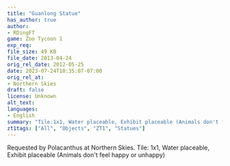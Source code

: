 ```yaml
---
title: "Guanlong Statue"
has_author: true
author: 
- RDingFT
game: Zoo Tycoon 1
exp_req: 
file_size: 49 KB
file_date: 2013-04-24
orig_rel_date: 2012-05-25
date: 2023-07-24T10:35:07-07:00
orig_rel_at: 
- Northern Skies
draft: false
license: Unknown
alt_text: 
languages:
- English
summary: "Tile:1x1, Water placeable, Exhibit placeable (Animals don't feel happy or unhappy)"
zt1tags: ["All", "Objects", "ZT1", "Statues"]
---
```


Requested by Polacanthus at Northern Skies. Tile: 1x1, Water placeable, Exhibit placeable (Animals don't feel happy or unhappy)